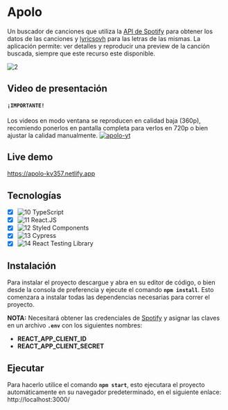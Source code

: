 # Apolo
Un buscador de canciones que utiliza la [API de Spotify](https://developer.spotify.com/documentation/web-api/) para obtener los datos de las canciones y [lyricsovh](https://lyricsovh.docs.apiary.io/#) para las letras de las mismas. La aplicación permite: ver detalles y reproducir una preview de la canción buscada, siempre que este recurso este disponible.

![2](https://user-images.githubusercontent.com/67164849/159109389-5c004a39-531b-4e5a-99f2-ab1dcc954e1e.gif)

## Video de presentación
#### **`¡IMPORTANTE!`**
Los videos en modo ventana se reproducen en calidad baja (360p), recomiendo ponerlos en pantalla completa para verlos en 720p o bien ajustar la calidad manualmente. 
[![apolo-yt](https://user-images.githubusercontent.com/67164849/159110585-ba4c5a64-1d3c-4dda-888e-a37b7156927a.gif)](https://drive.google.com/file/d/1Nc2mLAyMl-gd775y_MTAwjW5GptUgBYZ/view?usp=sharing)

## Live demo

https://apolo-kv357.netlify.app

## Tecnologías
- [X] ![10](https://i.ibb.co/hXmqN5t/typescript.png) TypeScript
- [X] ![11](https://i.ibb.co/7Yb8sZf/react.png) React.JS
- [X] ![12](https://i.ibb.co/fNzydrw/sc.png) Styled Components
- [X] ![13](https://i.ibb.co/mbqkrtd/cypress.png) Cypress
- [X] ![14](https://i.ibb.co/nMczFTQ/react-testing-library.png) React Testing Library

## Instalación
Para instalar el proyecto descargue y abra en su editor de código, o bien desde la consola de preferencia y ejecute el comando **`npm install`**. Esto comenzara a instalar todas las dependencias necesarias para correr el proyecto.

**NOTA:** Necesitará obtener las credenciales de [Spotify](https://developer.spotify.com/documentation/web-api/) y asignar las claves en un archivo **`.env`** con los siguientes nombres:
- **REACT_APP_CLIENT_ID**
- **REACT_APP_CLIENT_SECRET**

## Ejecutar
Para hacerlo utilice el comando **`npm start`**, esto ejecutara el proyecto automáticamente en su navegador predeterminado, en el siguiente enlace: http://localhost:3000/
